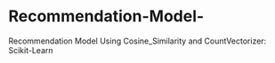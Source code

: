 # Recommendation-Model-
Recommendation Model Using Cosine_Similarity and CountVectorizer: Scikit-Learn
